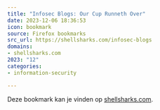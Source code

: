 ```yaml
---
title: "Infosec Blogs: Our Cup Runneth Over"
date: 2023-12-06 18:36:53
icon: bookmark
source: Firefox bookmarks
src_url: https://shellsharks.com/infosec-blogs
domains:
- shellsharks.com
2023: "12"
categories:
- information-security

---
```

Deze bookmark kan je vinden op [shellsharks.com](https://shellsharks.com/infosec-blogs).

